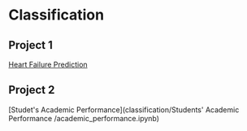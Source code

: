 # Classification

## Project 1
[Heart Failure Prediction](classification/Heart-Failure-Prediction/heart_failure_analysis.ipynb)

## Project 2
[Studet's Academic Performance](classification/Students' Academic Performance /academic_performance.ipynb)